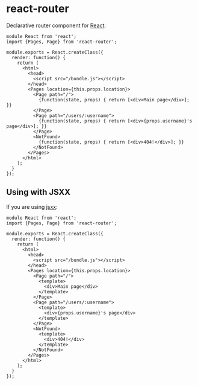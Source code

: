 # react-router

Declarative router component for [React][react]:

    module React from 'react';
    import {Pages, Page} from 'react-router';

    module.exports = React.createClass({
      render: function() {
        return (
          <html>
            <head>
              <script src="/bundle.js"></script>
            </head>
            <Pages location={this.props.location}>
              <Page path="/">
                {function(state, props) { return [<div>Main page</div>]; }}
              </Page>
              <Page path="/users/:username">
                {function(state, props) { return [<div>{props.username}'s page</div>]; }}
              </Page>
              <NotFound>
                {function(state, props) { return [<div>404!</div>]; }}
              </NotFound>
            </Pages>
          </html>
        );
      }
    });

## Using with JSXX

If you are using [jsxx][jsxx]:

    module React from 'react';
    import {Pages, Page} from 'react-router';

    module.exports = React.createClass({
      render: function() {
        return (
          <html>
            <head>
              <script src="/bundle.js"></script>
            </head>
            <Pages location={this.props.location}>
              <Page path="/">
                <template>
                  <div>Main page</div>
                </template>
              </Page>
              <Page path="/users/:username">
                <template>
                  <div>{props.username}'s page</div>
                </template>
              </Page>
              <NotFound>
                <template>
                  <div>404!</div>
                </template>
              </NotFound>
            </Pages>
          </html>
        );
      }
    });

[react]: https://facebook.github.io/react
[jsxx]: https://github.com/andreypopp/jsxx
